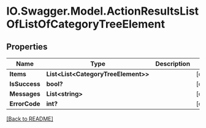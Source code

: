 # IO.Swagger.Model.ActionResultsListOfListOfCategoryTreeElement
## Properties

Name | Type | Description | Notes
------------ | ------------- | ------------- | -------------
**Items** | **List&lt;List&lt;CategoryTreeElement&gt;&gt;** |  | [optional] 
**IsSuccess** | **bool?** |  | [optional] 
**Messages** | **List&lt;string&gt;** |  | [optional] 
**ErrorCode** | **int?** |  | [optional] 

 [[Back to README]](../README.md)

